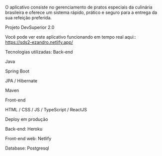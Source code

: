 O aplicativo consiste no gerenciamento de pratos especiais da culinária brasileira e oferece um sistema rápido, prático e seguro para a entrega da sua refeição preferida.

Projeto DevSuperior 2.0

Você pode ver este aplicativo funcionando em tempo real aqui:: https://sds2-ezandro.netlify.app/


Tecnologias utilizadas:
Back-end

Java

Spring Boot

JPA / Hibernate

Maven


Front-end

HTML / CSS / JS / TypeScript / ReactJS

Deploy em produção

Back-end: Heroku

Front-end web: Netlify

Database: Postgresql
